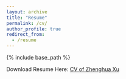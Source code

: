 ```yaml
---
layout: archive
title: "Resume"
permalink: /cv/
author_profile: true
redirect_from:
  - /resume
---
```


{% include base_path %}

Download Resume Here: [CV of Zhenghua Xu](http://zhx-hebut.github.io/files/cv.pdf)

